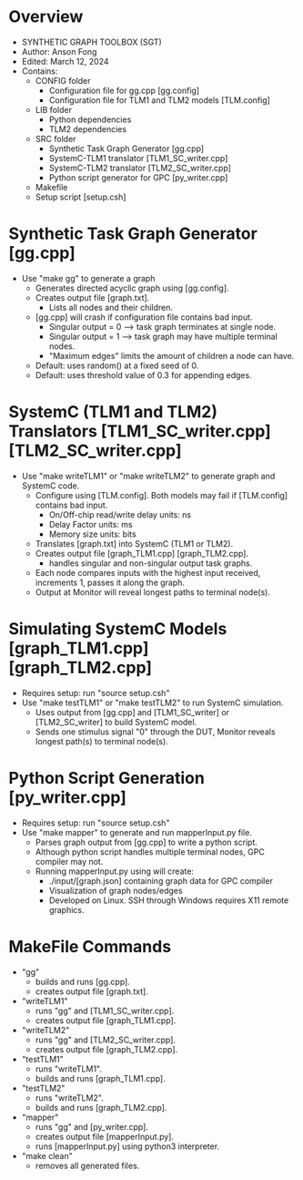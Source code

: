 # Overview 
- SYNTHETIC GRAPH TOOLBOX (SGT)
- Author: Anson Fong
- Edited: March 12, 2024
- Contains:
    - CONFIG folder
        - Configuration file for gg.cpp [gg.config]
        - Configuration file for TLM1 and TLM2 models [TLM.config]
    - LIB folder
        - Python dependencies
        - TLM2 dependencies
    - SRC folder
        - Synthetic Task Graph Generator [gg.cpp]
        - SystemC-TLM1 translator [TLM1_SC_writer.cpp]
        - SystemC-TLM2 translator [TLM2_SC_writer.cpp]
        - Python script generator for GPC [py_writer.cpp]
    - Makefile
    - Setup script [setup.csh]

# Synthetic Task Graph Generator [gg.cpp]
- Use "make gg" to generate a graph
    - Generates directed acyclic graph using [gg.config].
    - Creates output file [graph.txt].
        - Lists all nodes and their children.
    - [gg.cpp] will crash if configuration file contains bad input.
        - Singular output = 0 --> task graph terminates at single node.
        - Singular output = 1 --> task graph may have multiple terminal nodes.
        - "Maximum edges" limits the amount of children a node can have.
    - Default: uses random() at a fixed seed of 0.
    - Default: uses threshold value of 0.3 for appending edges.

# SystemC (TLM1 and TLM2) Translators [TLM1_SC_writer.cpp] [TLM2_SC_writer.cpp]
- Use "make writeTLM1" or "make writeTLM2" to generate graph and SystemC code.
    - Configure using [TLM.config]. Both models may fail if [TLM.config] contains bad input.
        - On/Off-chip read/write delay units: ns
        - Delay Factor units: ms
        - Memory size units: bits
    - Translates [graph.txt] into SystemC (TLM1 or TLM2).
    - Creates output file [graph_TLM1.cpp] [graph_TLM2.cpp].
        - handles singular and non-singular output task graphs.
    - Each node compares inputs with the highest input received, increments 1, passes it along the graph.
    - Output at Monitor will reveal longest paths to terminal node(s).

# Simulating SystemC Models [graph_TLM1.cpp] [graph_TLM2.cpp]
- Requires setup: run "source setup.csh"
- Use "make testTLM1" or "make testTLM2" to run SystemC simulation.
    - Uses output from [gg.cpp] and [TLM1_SC_writer] or [TLM2_SC_writer] to build SystemC model.
    - Sends one stimulus signal "0" through the DUT, Monitor reveals longest path(s) to terminal node(s).

# Python Script Generation [py_writer.cpp]
- Requires setup: run "source setup.csh"
- Use "make mapper" to generate and run mapperInput.py file.
    - Parses graph output from [gg.cpp] to write a python script.
    - Although python script handles multiple terminal nodes, GPC compiler may not.
    - Running mapperInput.py using will create:
        - ./input/[graph.json] containing graph data for GPC compiler
        - Visualization of graph nodes/edges
        - Developed on Linux. SSH through Windows requires X11 remote graphics.

# MakeFile Commands
- "gg"
    - builds and runs [gg.cpp].
    - creates output file [graph.txt].
- "writeTLM1"
    - runs "gg" and [TLM1_SC_writer.cpp].
    - creates output file [graph_TLM1.cpp].
- "writeTLM2"
    - runs "gg" and [TLM2_SC_writer.cpp].
    - creates output file [graph_TLM2.cpp].
- "testTLM1"
    - runs "writeTLM1".
    - builds and runs [graph_TLM1.cpp].
- "testTLM2"
    - runs "writeTLM2".
    - builds and runs [graph_TLM2.cpp].
- "mapper"
    - runs "gg" and [py_writer.cpp].
    - creates output file [mapperInput.py].
    - runs [mapperInput.py] using python3 interpreter.
- "make clean"
    - removes all generated files.
